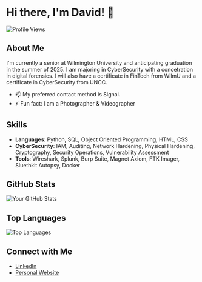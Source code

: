 # Hi there, I'm David! 👋

![Profile Views](https://komarev.com/ghpvc/?username=RizzoDavid&color=blue)

## About Me

I'm currently a senior at Wilmington University and anticipating graduation in the summer of 2025. I am majoring in CyberSecurity with a concetration in digital forensics. I will also have a certificate in FinTech from WilmU and a certificate in CyberSecurity from UNCC. 


- 📫 My preferred contact method is Signal.
- ⚡ Fun fact: I am a Photographer & Videographer

## Skills

- **Languages**: Python, SQL, Object Oriented Programming, HTML, CSS
- **CyberSecurity**: IAM, Auditing, Network Hardening, Physical Hardening, Cryptography, Security Operations, Vulnerability Assessment	
- **Tools**: Wireshark, Splunk, Burp Suite, Magnet Axiom, FTK Imager, Sluethkit Autopsy, Docker

## GitHub Stats

![Your GitHub Stats](https://github-readme-stats.vercel.app/api?username=RizzoDavid&show_icons=true&theme=radical)

## Top Languages

![Top Languages](https://github-readme-stats.vercel.app/api/top-langs/?username=RizzoDavid&layout=compact&theme=radical)

## Connect with Me

- [LinkedIn](https://www.linkedin.com/in/davidjrizzo1)
- [Personal Website](https://davidjrizzo.com)